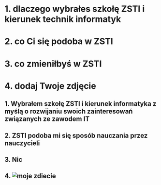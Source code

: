 # 1. dlaczego wybrałes szkołę ZSTI i kierunek technik informatyk
# 2. co Ci się podoba w ZSTI
# 3. co zmieniłbyś w ZSTI
# 4. dodaj Twoje zdjęcie
## 1. Wybrałem szkołę ZSTI i kierunek informatyka z myślą o rozwijaniu swoich zainteresowań związanych ze zawodem IT
## 2. ZSTI podoba mi się sposób nauczania przez nauczycieli
## 3. Nic
## 4. ![moje zdiecie](/assets/images/Krystian_Wolny.jpg "Krystian_Wolny")
